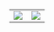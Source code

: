 <table border="0" style="margin-top:30px; border:0px;" class="stats">
    <tr>
        <td align="center">
            <img src="https://github-readme-stats.vercel.app/api?username=hybrayhem&theme=github_dark&count_private=true&show_icons=true&include_all_commits=true"/>
        </td>
        <td align="center">
            <img src="https://github-readme-stats.vercel.app/api/top-langs/?username=hybrayhem&theme=github_dark&layout=compact&langs_count=5" />
        </td>
    </tr>
</table>
